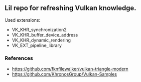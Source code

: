 ## Lil repo for refreshing Vulkan knowledge.

Used extensions:
- VK_KHR_synchronization2
- VK_KHR_buffer_device_address
- VK_KHR_dynamic_rendering
- VK_EXT_pipeline_library

### References
- https://github.com/fknfilewalker/vulkan-triangle-modern
- https://github.com/KhronosGroup/Vulkan-Samples
